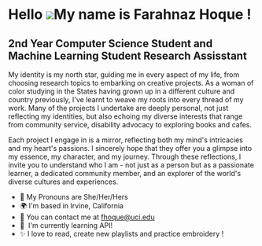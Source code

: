 Hello ![](https://user-images.githubusercontent.com/18350557/176309783-0785949b-9127-417c-8b55-ab5a4333674e.gif)My name is Farahnaz Hoque !
======================================================================================================================================

2nd Year Computer Science Student and Machine Learning Student Research Assisstant
----------------------------------------------------------------------------------

My identity is my north star, guiding me in every aspect of my life, from choosing research topics to embarking on creative projects. As a woman of color studying in the States having grown up in a different culture and country previously, I've learnt to weave my roots into every thread of my work. Many of the projects I undertake are deeply personal, not just reflecting my identities, but also echoing my diverse interests that range from community service, disability advocacy to exploring books and cafes. 

Each project I engage in is a mirror, reflecting both my mind's intricacies and my heart's passions. I sincerely hope that they offer you a glimpse into my essence, my character, and my journey. Through these reflections, I invite you to understand who I am - not just as a person but as a passionate learner, a dedicated community member, and an explorer of the world's diverse cultures and experiences.

* 🌱 My Pronouns are She/Her/Hers
* 🌍  I'm based in Irvine, California
* 💌 You can contact me at [fhoque@uci.edu](mailto:fhoque@uci.edu)
* 🧠  I'm currently learning API!
* ✨ I love to read, create new playlists and practice embroidery !
